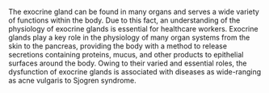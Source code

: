 The exocrine gland can be found in many organs and serves a wide variety of functions within the body. Due to this fact, an understanding of the physiology of exocrine glands is essential for healthcare workers. Exocrine glands play a key role in the physiology of many organ systems from the skin to the pancreas, providing the body with a method to release secretions containing proteins, mucus, and other products to epithelial surfaces around the body. Owing to their varied and essential roles, the dysfunction of exocrine glands is associated with diseases as wide-ranging as acne vulgaris to Sjogren syndrome.